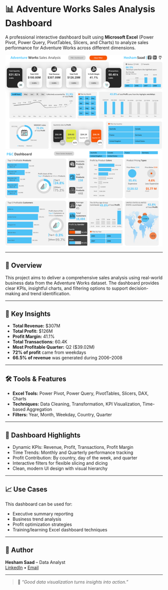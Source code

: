 # 📊 Adventure Works Sales Analysis Dashboard

A professional interactive dashboard built using **Microsoft Excel** (Power Pivot, Power Query, PivotTables, Slicers, and Charts) to analyze sales performance for Adventure Works across different dimensions.

![Dashboard Preview](images/time-series-dashboard.png)
![Dashboard Preview](images/details-dashboard.png)

---

## 🚀 Overview

This project aims to deliver a comprehensive sales analysis using real-world business data from the Adventure Works dataset. The dashboard provides clear KPIs, insightful charts, and filtering options to support decision-making and trend identification.

---

## 🧠 Key Insights

- **Total Revenue:** $307M  
- **Total Profit:** $126M  
- **Profit Margin:** 41.1%  
- **Total Transactions:** 60.4K  
- **Most Profitable Quarter:** Q2 ($39.02M)  
- **72% of profit** came from weekdays  
- **66.5% of revenue** was generated during 2006–2008

---

## 🛠️ Tools & Features

- **Excel Tools:** Power Pivot, Power Query, PivotTables, Slicers, DAX, Charts
- **Techniques:** Data Cleaning, Transformation, KPI Visualization, Time-based Aggregation
- **Filters:** Year, Month, Weekday, Country, Quarter

---

## 📌 Dashboard Highlights

- Dynamic KPIs: Revenue, Profit, Transactions, Profit Margin
- Time Trends: Monthly and Quarterly performance tracking
- Profit Contribution: By country, day of the week, and quarter
- Interactive filters for flexible slicing and dicing
- Clean, modern UI design with visual hierarchy

---

## 📈 Use Cases

This dashboard can be used for:
- Executive summary reporting
- Business trend analysis
- Profit optimization strategies
- Training/learning Excel dashboard techniques

---

## 🔗 Author

**Hesham Saad** – Data Analyst  
[LinkedIn](https://www.linkedin.com/in/hesham-saad-haiba) • [Email](mailto:hesham.s.haiba@gmail.com)

---

> 📌 *“Good data visualization turns insights into action.”*
